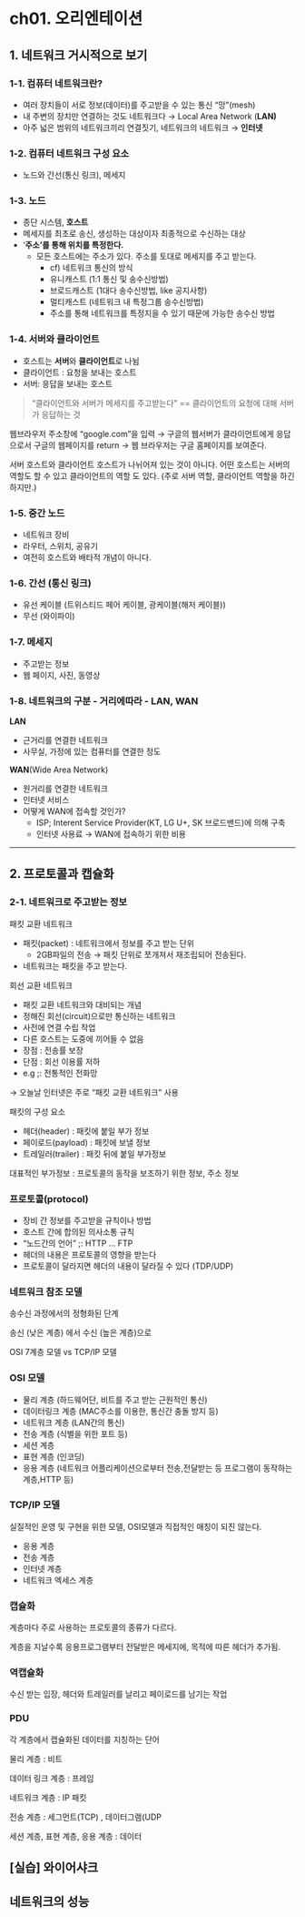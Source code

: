 # ch01. 오리엔테이션

## 1. 네트워크 거시적으로 보기

### 1-1. 컴퓨터 네트워크란?

- 여러 장치들이 서로 정보(데이터)를 주고받을 수 있는 통신 “망”(mesh)
- 내 주변의 장치만 연결하는 것도 네트워크다  → Local Area Network (**LAN)**
- 아주 넓은 범위의 네트워크끼리 연결짓기, 네트워크의 네트워크 → **인터넷**

### 1-2. 컴퓨터 네트워크 구성 요소

- 노드와 간선(통신 링크), 메세지

### 1-3. 노드

- 종단 시스템, **호스트**
- 메세지를 최초로 송신, 생성하는 대상이자 최종적으로 수신하는 대상
- ‘**주소’를 통해 위치를 특정한다.**
    - 모든 호스트에는 주소가 있다. 주소를 토대로 메세지를 주고 받는다.
        - cf) 네트워크 통신의 방식
        - 유니캐스트 (1:1 통신 및 송수신방법)
        - 브로드캐스트 (1대다 송수신방법, like 공지사항)
        - 멀티캐스트 (네트워크 내 특정그룹 송수신방법)
        - 주소를 통해 네트워크를 특정지을 수 있기 때문에 가능한 송수신 방법

### 1-4. 서버와 클라이언트

- 호스트는 **서버**와 **클라이언트**로 나뉨
- 클라이언트 : 요청을 보내는 호스트
- 서버: 응답을 보내는 호스트

> “클라이언트와 서버가 메세지를 주고받는다” 
== 클라이언트의 요청에 대해 서버가 응답하는 것
> 

웹브라우저 주소창에 “google.com”을 입력 
→ 구글의 웹서버가 클라이언트에게 응답으로서 구글의 웹페이지를 return 
→ 웹 브라우저는 구글 홈페이지를 보여준다.

서버 호스트와 클라이언트 호스트가 나뉘어져 있는 것이 아니다. 어떤 호스트는 서버의 역할도 할 수 있고 클라이언트의 역할 도 있다. (주로 서버 역할, 클라이언트 역할을 하긴 하지만.)

### 1-5. 중간 노드

- 네트워크 장비
- 라우터, 스위치, 공유기
- 여전히 호스트와 배타적 개념이 아니다.

### 1-6. 간선 (통신 링크)

- 유선 케이블 (트위스티드 페어 케이블, 광케이블(해저 케이블))
- 무선 (와이파이)

### 1-7. 메세지

- 주고받는 정보
- 웹 페이지, 사진, 동영상

### 1-8. 네트워크의 구분 - 거리에따라 - LAN, WAN

**LAN** 

- 근거리를 연결한 네트워크
- 사무실, 가정에 있는 컴퓨터를 연결한 정도

**WAN**(Wide Area Network)

- 원거리를 연결한 네트워크
- 인터넷 서비스
- 어떻게 WAN에 접속할 것인가?
    - ISP; Interent Service Provider(KT, LG U+, SK 브로드밴드)에 의해 구축
    - 인터넷 사용료 → WAN에 접속하기 위한 비용

---

## 2. 프로토콜과 캡슐화

### 2-1. 네트워크로 주고받는 정보

패킷 교환 네트워크

- 패킷(packet) : 네트워크에서 정보를 주고 받는 단위
    - 2GB파일의 전송 → 패킷 단위로 쪼개져서 재조립되어 전송된다.
- 네트워크는 패킷을 주고 받는다.

회선 교환 네트워크

- 패킷 교환 네트워크와 대비되는 개념
- 정해진 회선(circuit)으로만 통신하는 네트워크
- 사전에 연결 수립 작업
- 다른 호스트는 도중에 끼어들 수 없음
- 장점 : 전송률 보장
- 단점 : 회선 이용률 저하
- e.g ;: 전통적인 전화망

→ 오늘날 인터넷은 주로 “패킷 교환 네트워크” 사용

패킷의 구성 요소

- 헤더(header) : 패킷에 붙일 부가 정보
- 페이로드(payload) : 패킷에 보낼 정보
- 트레일러(trailer) : 패킷 뒤에 붙일 부가정보

대표적인 부가정보 : 프로토콜의 동작을 보조하기 위한 정보, 주소 정보

### 프로토콜(protocol)

- 장비 간 정보를 주고받을 규칙이나 방법
- 호스트 간에 합의된 의사소통 규칙
- “노드간의 언어” ;: HTTP … FTP
- 헤더의 내용은 프로토콜의 영향을 받는다
- 프로토콜이 달라지면 헤더의 내용이 달라질 수 있다 (TDP/UDP)

### 네트워크 참조 모델

송수신 과정에서의 정형화된 단계

송신 (낮은 계층) 에서 수신 (높은 계층)으로

OSI 7계층 모델 vs TCP/IP 모델

### OSI 모델

- 물리 계층 (하드웨어단, 비트를 주고 받는 근원적인 통신)
- 데이터링크 계층 (MAC주소를 이용한, 통신간 충돌 방지 등)
- 네트워크 계층 (LAN간의 통신)
- 전송 계층 (식별을 위한 포트 등)
- 세션 계층
- 표현 계층 (인코딩)
- 응용 계층 (네트워크 어플리케이션으로부터 전송,전달받는 등 프로그램이 동작하는 계층,HTTP 등)

### TCP/IP 모델

실질적인 운영 및 구현을 위한 모델, OSI모델과 직접적인 매칭이 되진 않는다.

- 응용 계층
- 전송 계층
- 인터넷 계층
- 네트워크 엑세스 계층

### 캡슐화

계층마다 주로 사용하는 프로토콜의 종류가 다르다.

계층을 지날수록 응용프로그램부터 전달받은 메세지에, 목적에 따른 헤더가 추가됨.

### 역캡슐화

수신 받는 입장, 헤더와  트레일러를 날리고 페이로드를 남기는 작업

### PDU

각 계층에서 캡슐화된 데이터를 지칭하는 단어

물리 계층 : 비트

데이터 링크 계층 : 프레임

네트워크 계층 : IP 패킷

전송 계층 : 세그먼트(TCP) , 데이터그램(UDP

세션 계층, 표현 계층, 응용 계층 : 데이터

## [실습] 와이어샤크

## 네트워크의 성능